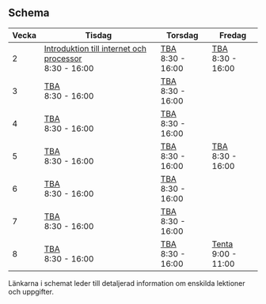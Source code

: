 ## Schema

Vecka|Tisdag |Torsdag|Fredag
-----|-------|-------|------
2|[Introduktion till internet och processor](lecture20190108.md)<br />8:30 - 16:00|[TBA](lecture20190110.md)<br />8:30 - 16:00|[TBA](lecture20190111.md)<br />8:30 - 16:00
3|[TBA](lecture20190115.md)<br />8:30 - 16:00|[TBA](lecture20190117.md)<br />8:30 - 16:00|
4|[TBA](lecture20190122.md)<br />8:30 - 16:00|[TBA](lecture20190124.md)<br />8:30 - 16:00|
5|[TBA](lecture20190129.md)<br />8:30 - 16:00|[TBA](lecture20190131.md)<br />8:30 - 16:00|[TBA](lecture20190201.md)<br />8:30 - 16:00
6|[TBA](lecture20190205.md)<br />8:30 - 16:00|[TBA](lecture20190207.md)<br />8:30 - 16:00|
7|[TBA](lecture20190212.md)<br />8:30 - 16:00|[TBA](lecture20190214.md)<br />8:30 - 16:00|
8|[TBA](lecture20190219.md)<br />8:30 - 16:00|[TBA](lecture20190221.md)<br />8:30 - 16:00|[Tenta](lecture20190222.md)<br />9:00 - 11:00

Länkarna i schemat leder till detaljerad information om enskilda lektioner och uppgifter.
